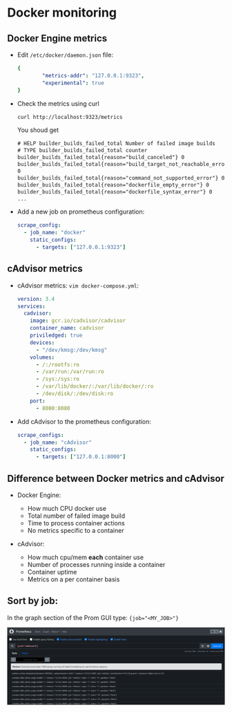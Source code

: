 # Docker monitoring

## Docker Engine metrics

* Edit `/etc/docker/daemon.json` file:
  ```yaml
  {
          "metrics-addr": "127.0.0.1:9323",
          "experimental": true
  }
  ```

* Check the metrics using curl
  ```bash
  curl http://localhost:9323/metrics
  ```
  You shoud get 
  ```
  # HELP builder_builds_failed_total Number of failed image builds
  # TYPE builder_builds_failed_total counter
  builder_builds_failed_total{reason="build_canceled"} 0
  builder_builds_failed_total{reason="build_target_not_reachable_error"} 0
  builder_builds_failed_total{reason="command_not_supported_error"} 0
  builder_builds_failed_total{reason="dockerfile_empty_error"} 0
  builder_builds_failed_total{reason="dockerfile_syntax_error"} 0
  ...
  ```
* Add a new job on prometheus configuration:
  ```yaml
  scrape_config:
    - job_name: "docker"
      static_configs:
        - targets: ["127.0.0.1:9323"]
  ```

## cAdvisor metrics

* cAdvisor metrics: `vim docker-compose.yml`:
  ```yml
  version: 3.4
  services:
    cadvisor:
      image: gcr.io/cadvisor/cadvisor
      container_name: cadvisor
      priviledged: true
      devices:
        - "/dev/kmsg:/dev/kmsg"
      volumes:
        - /:/rootfs:ro
        - /var/run:/var/run:ro
        - /sys:/sys:ro
        - /var/lib/docker/:/var/lib/docker/:ro
        - /dev/disk/:/dev/disk:ro
      port:
        - 8000:8080
  ```

* Add cAdvisor to the prometheus configuration:
  ```yml
  scrape_configs:
    - job_name: "cAdvisor"
      static_configs:
        - targets: ["127.0.0.1:8000"]
  ```

## Difference between Docker metrics and cAdvisor

* Docker Engine:
  * How much CPU docker use
  * Total number of failed image build
  * Time to process container actions
  * No metrics specific to a container

* cAdvisor:
  * How much cpu/mem **each** container use
  * Number of processes running inside a container
  * Container uptime
  * Metrics on a per container basis

## Sort by job:

In the graph section of the Prom GUI type: `{job="<MY_JOB>"}`

  ![alt text](./img/cadvisor_job.png)